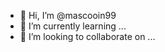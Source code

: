 - 👋 Hi, I’m @mascooin99
- 🌱 I’m currently learning ...
- 💞️ I’m looking to collaborate on ...
  

<!---
mascooin99/mascooin99 is a ✨ special ✨ repository because its `README.md` (this file) appears on your GitHub profile.
You can click the Preview link to take a look at your changes.
--->
